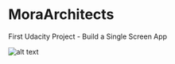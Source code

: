 # MoraArchitects
First Udacity Project - Build a Single Screen App

![alt text](https://udacity-reviews-uploads.s3.amazonaws.com/_attachments/25272/1509677925/Screen_Shot_2017-11-02_at_10.58.07_PM.png)
